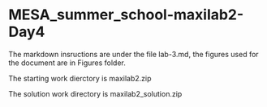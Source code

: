 # MESA_summer_school-maxilab2-Day4

The markdown insructions are under the file lab-3.md, the figures used for the document are in Figures folder.

The starting work dierctory is maxilab2.zip

The solution work directory is maxilab2_solution.zip

